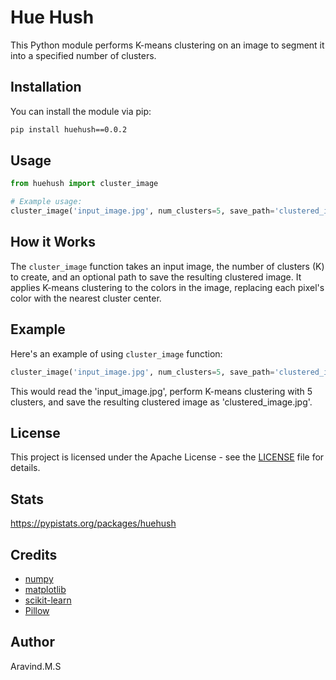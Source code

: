 # Hue Hush

This Python module performs K-means clustering on an image to segment it into a specified number of clusters.

## Installation

You can install the module via pip:

```bash
pip install huehush==0.0.2
```

## Usage

```python
from huehush import cluster_image

# Example usage:
cluster_image('input_image.jpg', num_clusters=5, save_path='clustered_image.jpg')
```

## How it Works

The `cluster_image` function takes an input image, the number of clusters (K) to create, and an optional path to save the resulting clustered image. It applies K-means clustering to the colors in the image, replacing each pixel's color with the nearest cluster center.

## Example

Here's an example of using `cluster_image` function:

```python
cluster_image('input_image.jpg', num_clusters=5, save_path='clustered_image.jpg')
```

This would read the 'input_image.jpg', perform K-means clustering with 5 clusters, and save the resulting clustered image as 'clustered_image.jpg'.


## License

This project is licensed under the Apache License - see the [LICENSE](https://github.com/avd1729/hue-hush/blob/main/LICENSE) file for details.

## Stats

https://pypistats.org/packages/huehush

## Credits

- [numpy](https://numpy.org/)
- [matplotlib](https://matplotlib.org/)
- [scikit-learn](https://scikit-learn.org/)
- [Pillow](https://python-pillow.org/)

## Author

Aravind.M.S
